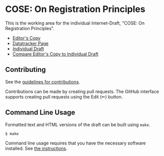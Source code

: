 # COSE: On Registration Principles

This is the working area for the individual Internet-Draft, "COSE: On Registration Principles".

* [Editor's Copy](https://cabo.github.io/cose-regprin/#go.draft-bormann-cose-registration-principles.html)
* [Datatracker Page](https://datatracker.ietf.org/doc/draft-bormann-cose-registration-principles)
* [Individual Draft](https://datatracker.ietf.org/doc/html/draft-bormann-cose-registration-principles)
* [Compare Editor's Copy to Individual Draft](https://cabo.github.io/cose-regprin/#go.draft-bormann-cose-registration-principles.diff)


## Contributing

See the
[guidelines for contributions](https://github.com/cabo/cose-regprin/blob/main/CONTRIBUTING.md).

Contributions can be made by creating pull requests.
The GitHub interface supports creating pull requests using the Edit (✏) button.


## Command Line Usage

Formatted text and HTML versions of the draft can be built using `make`.

```sh
$ make
```

Command line usage requires that you have the necessary software installed.  See
[the instructions](https://github.com/martinthomson/i-d-template/blob/main/doc/SETUP.md).

